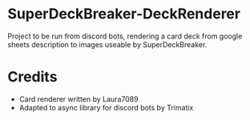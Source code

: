 # SuperDeckBreaker-DeckRenderer
Project to be run from discord bots, rendering a card deck from google sheets description to images useable by SuperDeckBreaker.

# Credits
* Card renderer written by Laura7089
* Adapted to async library for discord bots by Trimatix

